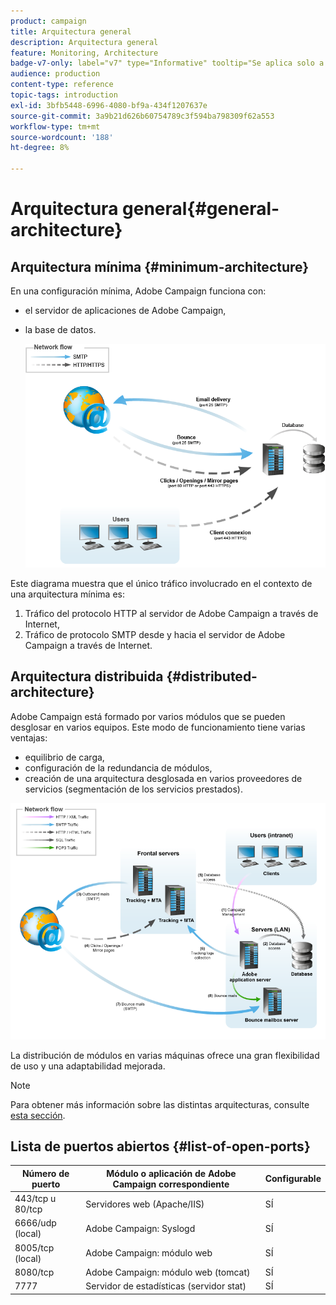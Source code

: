 ```yaml
---
product: campaign
title: Arquitectura general
description: Arquitectura general
feature: Monitoring, Architecture
badge-v7-only: label="v7" type="Informative" tooltip="Se aplica solo a Campaign Classic v7"
audience: production
content-type: reference
topic-tags: introduction
exl-id: 3bfb5448-6996-4080-bf9a-434f1207637e
source-git-commit: 3a9b21d626b60754789c3f594ba798309f62a553
workflow-type: tm+mt
source-wordcount: '188'
ht-degree: 8%

---
```


# Arquitectura general{#general-architecture}



## Arquitectura mínima {#minimum-architecture}

En una configuración mínima, Adobe Campaign funciona con:

* el servidor de aplicaciones de Adobe Campaign,
* la base de datos.

  ![](assets/formation_exploitation.png)

Este diagrama muestra que el único tráfico involucrado en el contexto de una arquitectura mínima es:

1. Tráfico del protocolo HTTP al servidor de Adobe Campaign a través de Internet,
1. Tráfico de protocolo SMTP desde y hacia el servidor de Adobe Campaign a través de Internet.

## Arquitectura distribuida {#distributed-architecture}

Adobe Campaign está formado por varios módulos que se pueden desglosar en varios equipos. Este modo de funcionamiento tiene varias ventajas:

* equilibrio de carga,
* configuración de la redundancia de módulos,
* creación de una arquitectura desglosada en varios proveedores de servicios (segmentación de los servicios prestados).

![](assets/architecturerepartie.png)

La distribución de módulos en varias máquinas ofrece una gran flexibilidad de uso y una adaptabilidad mejorada.

>[!NOTE]
>
>Para obtener más información sobre las distintas arquitecturas, consulte [esta sección](../../installation/using/general-architecture.md).

## Lista de puertos abiertos {#list-of-open-ports}

| Número de puerto | Módulo o aplicación de Adobe Campaign correspondiente | Configurable |
|---|---|---|
| 443/tcp u 80/tcp | Servidores web (Apache/IIS) | SÍ |
| 6666/udp (local) | Adobe Campaign: Syslogd | SÍ |
| 8005/tcp (local) | Adobe Campaign: módulo web | SÍ |
| 8080/tcp | Adobe Campaign: módulo web (tomcat) | SÍ |
| 7777 | Servidor de estadísticas (servidor stat) | SÍ |
